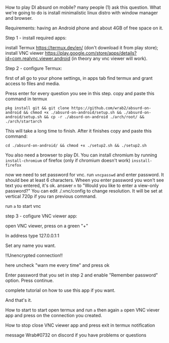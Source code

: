 How to play DI absurd on mobile?
many people (1) ask this question. 
What we're going to do is install minimalistic linux distro with window manager and browser.

Requirements: 
having an Android phone and about 4GB of free space on it.

  
  Step 1 - install required apps:

install Termux https://termux.dev/en/ (don't download it from play store);
install VNC viewer https://play.google.com/store/apps/details?id=com.realvnc.viewer.android (in theory any vnc viewer will work).

  
  Step 2 - configure Termux:

first of all go to your phone settings, in apps tab find termux and grant access to files and media. 

Press enter for every question you see in this step.
copy and paste this command in termux
```
pkg install git && git clone https://github.com/wrab2/absurd-on-android && chmod +x ./absurd-on-android/setup.sh && ./absurd-on-android/setup.sh && cp -r ./absurd-on-android ./arch/root/ && ./arch/startarch
```
This will take a long time to finish. After it finishes copy and paste this command:
```
cd ./absurd-on-android/ && chmod +x ./setup2.sh && ./setup2.sh
```
You also need a browser to play DI.
You can install chromium by running 
```install-chromium```
of firefox (only if chromium doesn't work)
```insstall-firefox```

now we need to set password for vnc. run
```vncpasswd```
and enter password. It should bee at least 6 characters. Wheen you enter password you won't see text you entered, it's ok.
answer ```n``` to "Would you like to enter a view-only password?"
You can edit ./.vnc/config to change resolution. It will be set at vertical 720p if you ran previous command.


run
```a```
to start vnc


  step 3 - cofigure VNC viewer app:

open VNC viewer, press on a green "+" 

In address type 127.0.0.1:1 

Set any name you want. 

!!Unencrypted connection!! 

here uncheck "warn me every time" and press ok 

Enter password that you set in step 2 and enable "Remember password" option. Press continue. 

complete tutorial on how to use this app if you want. 

And that's it.

How to start 
 to start open termux and run
  ```a```
  then again
  ```a``` 
  open VNC viever app and press on the connection you created.
  
How to stop 
  close VNC viewer app and press exit in termux notification  

message Wrab#0732 on discord if you have problems or questions
